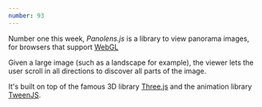 ```yaml
---
number: 93
---
```


Number one this week, _Panolens.js_ is a library to view panorama images, for browsers that support [WebGL](https://developer.mozilla.org/en-US/docs/Web/API/WebGL_API)

Given a large image (such as a landscape for example), the viewer lets the user scroll in all directions to discover all parts of the image.

It's built on top of the famous 3D library [Three.js](https://threejs.org/) and the animation library [TweenJS](https://github.com/CreateJS/TweenJS).
